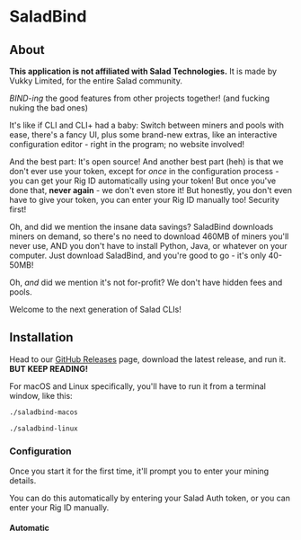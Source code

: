 # SaladBind

## About

**This application is not affiliated with Salad Technologies.** It is made by Vukky Limited, for the entire Salad community.

*BIND-ing* the good features from other projects together! (and fucking nuking the bad ones)

It's like if CLI and CLI+ had a baby: Switch between miners and pools with ease, there's a fancy UI, plus some brand-new extras, like an interactive configuration editor - right in the program; no website involved!

And the best part: It's open source! And another best part (heh) is that we don't ever use your token, except for *once* in the configuration process - you can get your Rig ID automatically using your token! But once you've done that, **never again** - we don't even store it! But honestly, you don't even have to give your token, you can enter your Rig ID manually too! Security first!

Oh, and did we mention the insane data savings? SaladBind downloads miners on demand, so there's no need to download 460MB of miners you'll never use, AND you don't have to install Python, Java, or whatever on your computer. Just download SaladBind, and you're good to go - it's only 40-50MB!

Oh, *and* did we mention it's not for-profit? We don't have hidden fees and pools.

Welcome to the next generation of Salad CLIs!

## Installation

Head to our [GitHub Releases](https://github.com/VukkyLtd/SaladBind/releases/latest) page, download the latest release, and run it. **BUT KEEP READING!**

For macOS and Linux specifically, you'll have to run it from a terminal window, like this:

```bash
./saladbind-macos
```

```bash
./saladbind-linux
```

### Configuration

Once you start it for the first time, it'll prompt you to enter your mining details.

You can do this automatically by entering your Salad Auth token, or you can enter your Rig ID manually.

#### Automatic


